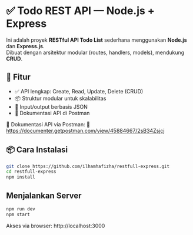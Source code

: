 # ✅ Todo REST API — Node.js + Express 

Ini adalah proyek **RESTful API Todo List** sederhana menggunakan **Node.js** dan **Express.js**.  
Dibuat dengan arsitektur modular (routes, handlers, models), mendukung **CRUD**.


## 🚀 Fitur
- ✅ API lengkap: Create, Read, Update, Delete (CRUD)
- 📦 Struktur modular untuk skalabilitas
- 📄 Input/output berbasis JSON
- 🧪 Dokumentasi API di Postman

🔗 Dokumentasi API via Postman:
📘 https://documenter.getpostman.com/view/45884667/2sB34Zsjcj

## 📦 Cara Instalasi

```bash
git clone https://github.com/ilhamhafizha/restfull-express.git
cd restfull-express
npm install
```

## Menjalankan Server
```bash
npm run dev
npm start
```
Akses via browser: http://localhost:3000


